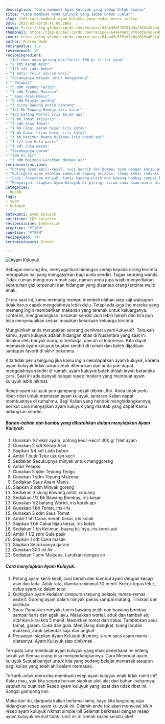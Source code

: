 ```yaml
---
description: "Cara membuat Ayam Kuluyuk yang sedap Untuk Jualan"
title: "Cara membuat Ayam Kuluyuk yang sedap Untuk Jualan"
slug: 1281-cara-membuat-ayam-kuluyuk-yang-sedap-untuk-jualan
date: 2021-03-05T10:41:09.200Z
image: https://img-global.cpcdn.com/recipes/64aa49e550f01dda/680x482cq70/ayam-kuluyuk-foto-resep-utama.jpg
thumbnail: https://img-global.cpcdn.com/recipes/64aa49e550f01dda/680x482cq70/ayam-kuluyuk-foto-resep-utama.jpg
cover: https://img-global.cpcdn.com/recipes/64aa49e550f01dda/680x482cq70/ayam-kuluyuk-foto-resep-utama.jpg
author: Andrew Wade
ratingvalue: 3.2
reviewcount: 15
recipeingredient:
- "1/2 ekor ayam potong kecilkecil 300 gr fillet ayam"
- "2 sdt Kecap Asin"
- "1/4 sdt Lada bubuk"
- "1 butir Telur ukuran kecil"
- "Secukupnya minyak untuk menggoreng"
- " Pelapis"
- "5 sdm Tepung Terigu"
- "1 sdm Tepung Maizena"
- " Saus Asam Manis"
- "2 sdm Minyak goreng"
- "3 siung Bawang putih cincang"
- "1/2 Bh Bawang Bombay iris kasar"
- "1/2 batang Wortel iris korek api"
- "1 bh Tomat irisiris"
- "3 sdm Saus Tomat"
- "1 bh Cabai merah besar iris kotak"
- "1 bh Cabai hijau besar iris kotak"
- "1 bh Ketimun buang bijinya iris korek api"
- "1 1/2 sdm Gula pasir"
- "1 sdt Cuka masak"
- "Secukupnya garam"
- "300 ml Air"
- "1 sdm Maizena Larutkan dengan air"
recipeinstructions:
- "Potong ayam kecil-kecil, cuci bersih dan bumbui ayam dengan kecap asin dan lada. Aduk rata, diamkan minimal 30 menit. Kocok lepas telur, celup ayam ke dalam telur."
- "Gulingkan ayam kedalam campuran tepung pelapis, remas-remas sedikit. Goreng ayam dalam minyak panas sampai matang. Tiriskan dan sisihkan."
- "Saus: Panaskan minyak, tumis bawang putih dan bawang bombay sampai haris dan agak layu. Masukkan wortel, aduk dan tambah air, didihkan kira-kira 5 menit. Masukkan tomat dan cabai. Tambahkan saus tomat, garam. Cuka dan gula. MenjElang diangkat, tuang larutan maizena, aduk sebentar saja dan angkat."
- "Penyaijan: siapkan Ayam Kuluyuk di piring, siram saus asam manis diatasnya. Ayam Kuluyuk siap dinikmati."
categories:
- Resep
tags:
- ayam
- kuluyuk

katakunci: ayam kuluyuk 
nutrition: 262 calories
recipecuisine: Indonesian
preptime: "PT10M"
cooktime: "PT57M"
recipeyield: "4"
recipecategory: Dinner

---
```



![Ayam Kuluyuk](https://img-global.cpcdn.com/recipes/64aa49e550f01dda/680x482cq70/ayam-kuluyuk-foto-resep-utama.jpg)

Sebagai seorang ibu, menyuguhkan hidangan sedap kepada orang tercinta merupakan hal yang mengasyikan bagi anda sendiri. Tugas seorang  wanita Tidak cuman mengurus rumah saja, namun anda juga wajib menyediakan kebutuhan gizi terpenuhi dan hidangan yang disantap orang tercinta wajib enak.

Di era  saat ini, kamu memang mampu membeli olahan siap saji walaupun tidak harus capek mengolahnya lebih dulu. Tetapi ada juga lho mereka yang memang ingin memberikan makanan yang terenak untuk keluarganya. Lantaran, menghidangkan masakan sendiri jauh lebih bersih dan kita pun bisa menyesuaikan sesuai masakan kesukaan keluarga tercinta. 



Mungkinkah anda merupakan seorang penikmat ayam kuluyuk?. Tahukah kamu, ayam kuluyuk adalah hidangan khas di Nusantara yang saat ini disukai oleh banyak orang di berbagai daerah di Indonesia. Kita dapat memasak ayam kuluyuk buatan sendiri di rumah dan boleh dijadikan santapan favorit di akhir pekanmu.

Kita tidak perlu bingung jika kamu ingin mendapatkan ayam kuluyuk, karena ayam kuluyuk tidak sukar untuk ditemukan dan anda pun dapat mengolahnya sendiri di rumah. ayam kuluyuk boleh diolah lewat beraneka cara. Saat ini ada banyak banget resep modern yang membuat ayam kuluyuk lebih nikmat.

Resep ayam kuluyuk pun gampang sekali dibikin, lho. Anda tidak perlu ribet-ribet untuk memesan ayam kuluyuk, lantaran Kalian dapat membuatnya di rumahmu. Bagi Kalian yang hendak menghidangkannya, berikut cara menyajikan ayam kuluyuk yang mantab yang dapat Kamu hidangkan sendiri.

<!--inarticleads1-->

##### Bahan-bahan dan bumbu yang dibutuhkan dalam menyiapkan Ayam Kuluyuk:

1. Gunakan 1/2 ekor ayam, potong kecil-kecil/ 300 gr fillet ayam
1. Gunakan 2 sdt Kecap Asin
1. Siapkan 1/4 sdt Lada bubuk
1. Ambil 1 butir Telur ukuran kecil
1. Sediakan Secukupnya minyak untuk menggoreng
1. Ambil  Pelapis:
1. Gunakan 5 sdm Tepung Terigu
1. Gunakan 1 sdm Tepung Maizena
1. Sediakan  Saus Asam Manis
1. Siapkan 2 sdm Minyak goreng
1. Sediakan 3 siung Bawang putih, cincang
1. Sediakan 1/2 Bh Bawang Bombay, iris kasar
1. Gunakan 1/2 batang Wortel, iris korek api
1. Gunakan 1 bh Tomat, iris-iris
1. Gunakan 3 sdm Saus Tomat
1. Ambil 1 bh Cabai merah besar, iris kotak
1. Siapkan 1 bh Cabai hijau besar, iris kotak
1. Sediakan 1 bh Ketimun, buang biji’nya, iris korek api
1. Ambil 1 1/2 sdm Gula pasir
1. Siapkan 1 sdt Cuka masak
1. Siapkan Secukupnya garam
1. Gunakan 300 ml Air
1. Sediakan 1 sdm Maizena. Larutkan dengan air




<!--inarticleads2-->

##### Cara menyiapkan Ayam Kuluyuk:

1. Potong ayam kecil-kecil, cuci bersih dan bumbui ayam dengan kecap asin dan lada. Aduk rata, diamkan minimal 30 menit. Kocok lepas telur, celup ayam ke dalam telur.
1. Gulingkan ayam kedalam campuran tepung pelapis, remas-remas sedikit. Goreng ayam dalam minyak panas sampai matang. Tiriskan dan sisihkan.
1. Saus: Panaskan minyak, tumis bawang putih dan bawang bombay sampai haris dan agak layu. Masukkan wortel, aduk dan tambah air, didihkan kira-kira 5 menit. Masukkan tomat dan cabai. Tambahkan saus tomat, garam. Cuka dan gula. MenjElang diangkat, tuang larutan maizena, aduk sebentar saja dan angkat.
1. Penyaijan: siapkan Ayam Kuluyuk di piring, siram saus asam manis diatasnya. Ayam Kuluyuk siap dinikmati.




Ternyata cara membuat ayam kuluyuk yang enak sederhana ini enteng sekali ya! Semua orang bisa menghidangkannya. Cara Membuat ayam kuluyuk Sesuai banget untuk kita yang sedang belajar memasak ataupun bagi kalian yang telah ahli dalam memasak.

Tertarik untuk mencoba membuat resep ayam kuluyuk enak tidak rumit ini? Kalau mau, yuk kita segera buruan siapkan alat-alat dan bahan-bahannya, setelah itu buat deh Resep ayam kuluyuk yang lezat dan tidak ribet ini. Sangat gampang kan. 

Maka dari itu, daripada kalian berlama-lama, hayo kita langsung saja hidangkan resep ayam kuluyuk ini. Dijamin anda tak akan menyesal bikin resep ayam kuluyuk nikmat simple ini! Selamat berkreasi dengan resep ayam kuluyuk nikmat tidak rumit ini di rumah kalian sendiri,oke!.

